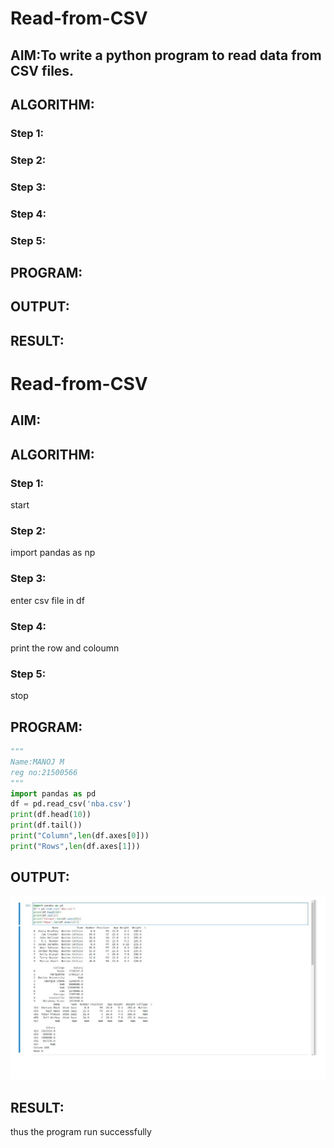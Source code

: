 # Read-from-CSV

## AIM:To write a python program to read data from CSV files.

## ALGORITHM:
### Step 1:
### Step 2:
### Step 3:
### Step 4:
### Step 5:

## PROGRAM:

## OUTPUT:

## RESULT:
# Read-from-CSV

## AIM:

## ALGORITHM:
### Step 1: 
start
### Step 2:
import pandas as np
### Step 3:
enter csv file in df
### Step 4:
print the row and coloumn
### Step 5:
stop

## PROGRAM:
~~~ python
"""
Name:MANOJ M
reg no:21500566
"""
import pandas as pd
df = pd.read_csv('nba.csv')
print(df.head(10))
print(df.tail())
print("Column",len(df.axes[0]))
print("Rows",len(df.axes[1]))
~~~
## OUTPUT:
![](s21.png)

## RESULT:
thus the program run successfully
